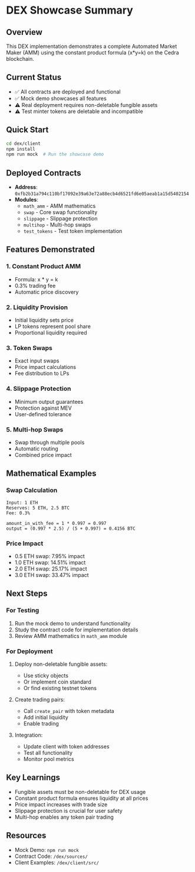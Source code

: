 # DEX Showcase Summary

## Overview
This DEX implementation demonstrates a complete Automated Market Maker (AMM) using the constant product formula (x*y=k) on the Cedra blockchain.

## Current Status
- ✅ All contracts are deployed and functional
- ✅ Mock demo showcases all features
- ⚠️ Real deployment requires non-deletable fungible assets
- ⚠️ Test minter tokens are deletable and incompatible

## Quick Start
```bash
cd dex/client
npm install
npm run mock  # Run the showcase demo
```

## Deployed Contracts
- **Address**: `0xfb2b31a794c110bf17092e39a63e72a88ecb4d6521fd6e05aeab1a15d5402154`
- **Modules**:
  - `math_amm` - AMM mathematics
  - `swap` - Core swap functionality
  - `slippage` - Slippage protection
  - `multihop` - Multi-hop swaps
  - `test_tokens` - Test token implementation

## Features Demonstrated

### 1. Constant Product AMM
- Formula: x * y = k
- 0.3% trading fee
- Automatic price discovery

### 2. Liquidity Provision
- Initial liquidity sets price
- LP tokens represent pool share
- Proportional liquidity required

### 3. Token Swaps
- Exact input swaps
- Price impact calculations
- Fee distribution to LPs

### 4. Slippage Protection
- Minimum output guarantees
- Protection against MEV
- User-defined tolerance

### 5. Multi-hop Swaps
- Swap through multiple pools
- Automatic routing
- Combined price impact

## Mathematical Examples

### Swap Calculation
```
Input: 1 ETH
Reserves: 5 ETH, 2.5 BTC
Fee: 0.3%

amount_in_with_fee = 1 * 0.997 = 0.997
output = (0.997 * 2.5) / (5 + 0.997) = 0.4156 BTC
```

### Price Impact
- 0.5 ETH swap: 7.95% impact
- 1.0 ETH swap: 14.51% impact
- 2.0 ETH swap: 25.17% impact
- 3.0 ETH swap: 33.47% impact

## Next Steps

### For Testing
1. Run the mock demo to understand functionality
2. Study the contract code for implementation details
3. Review AMM mathematics in `math_amm` module

### For Deployment
1. Deploy non-deletable fungible assets:
   - Use sticky objects
   - Or implement coin standard
   - Or find existing testnet tokens

2. Create trading pairs:
   - Call `create_pair` with token metadata
   - Add initial liquidity
   - Enable trading

3. Integration:
   - Update client with token addresses
   - Test all functionality
   - Monitor pool metrics

## Key Learnings
- Fungible assets must be non-deletable for DEX usage
- Constant product formula ensures liquidity at all prices
- Price impact increases with trade size
- Slippage protection is crucial for user safety
- Multi-hop enables any token pair trading

## Resources
- Mock Demo: `npm run mock`
- Contract Code: `/dex/sources/`
- Client Examples: `/dex/client/src/`